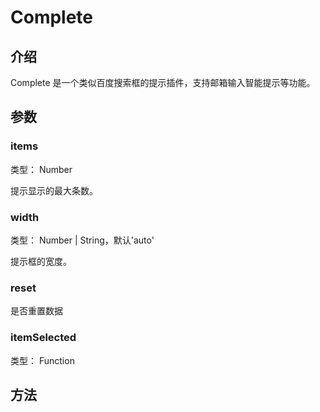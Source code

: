 # Complete

## 介绍

Complete 是一个类似百度搜索框的提示插件，支持邮箱输入智能提示等功能。

## 参数

### items

类型： Number

提示显示的最大条数。


### width

类型： Number | String，默认'auto'

提示框的宽度。


### reset

是否重置数据


### itemSelected

类型： Function


## 方法
